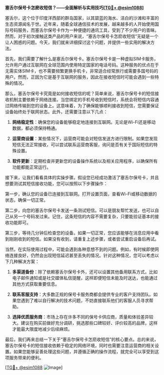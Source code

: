 **塞舌尔保号卡怎麽收短信？——全面解析与实用技巧[[TG💪+ @esim1088](https://t.me/s/esim1088)]**

塞舌尔，这个位于印度洋西部的群岛国家，以其碧蓝的海水、洁白的沙滩和丰富的生态资源闻名于世。近年来，随着全球通信技术的发展，越来越多的人开始使用国际号码服务，而塞舌尔保号卡作为一种便捷的通讯工具，受到了不少用户的青睐。然而，对于初次接触这类产品的用户来说，“塞舌尔保号卡怎麽收短信”无疑是一个让人困惑的问题。今天，我们就来详细探讨这个问题，并提供一些实用的解决方法。

首先，我们需要了解什么是塞舌尔保号卡。塞舌尔保号卡是一种虚拟SIM卡服务，允许用户通过互联网在全球范围内使用特定国家的电话号码。这种服务的优点在于无需实体SIM卡，也不需要频繁更换手机卡，非常适合经常旅行或需要多国号码的用户。然而，正因为它是基于互联网的服务，因此在接收短信时可能会遇到一些特殊的情况。

那么，塞舌尔保号卡究竟是如何接收短信的呢？简单来说，塞舌尔保号卡的短信接收机制主要依赖于网络连接。当您绑定的手机号收到短信时，系统会将短信内容通过网络传输到您的设备上。这意味着，为了确保能够顺利接收到短信，您需要保证设备始终处于联网状态。此外，还需要注意以下几点：

1. **网络稳定性**：确保您的设备能够稳定地连接到互联网。无论是Wi-Fi还是移动数据，都必须保持畅通。
   
2. **运营商设置**：某些情况下，运营商可能会对短信发送方进行限制。如果您发现短信无法正常接收，可以尝试联系运营商客服，询问是否有关于国际短信的特殊设置。

3. **软件更新**：定期检查并更新您的设备操作系统以及相关应用程序，以确保所有功能都能正常运行。

接下来，让我们看看具体的实操步骤。假设您已经成功激活了塞舌尔保号卡，并且想要测试其短信接收功能，您可以按照以下步骤操作：

第一步，确认您的设备已连接到互联网。打开设置页面，查看Wi-Fi或移动数据的状态，确保一切正常。

第二步，向您的塞舌尔保号卡发送一条测试短信。可以是朋友帮忙发送，也可以自己从另一个号码发过来。记住，这条短信的内容不需要复杂，只要能验证基本的接收功能即可。

第三步，等待几分钟后检查您的设备。如果一切正常，您应该能够在消息应用中看到刚刚收到的短信。如果没有收到，请重复上述步骤，或者尝试重启设备后再试。

当然，在实际使用过程中，可能会遇到各种意想不到的问题。例如，有时候即使网络连接良好，仍然会出现短信延迟甚至丢失的情况。针对这种情况，您可以考虑以下几种解决方案：

1. **多渠道备份**：除了依赖塞舌尔保号卡外，还可以设置其他备用联系方式，比如电子邮件通知或是社交媒体私信提醒，这样即便短信未能及时送达，也能通过其他方式获取重要信息。

2. **联系客服支持**：大多数正规的保号卡服务商都会提供专业的客户支持团队。如果您遇到了难以自行解决的技术问题，不妨直接联系他们的客服人员寻求帮助。

3. **选择优质服务商**：市场上存在许多不同的保号卡供应商，质量和体验差异较大。建议在购买前做好充分调研，挑选那些口碑较好、评价较高的品牌，这样才能最大限度地减少后续麻烦。

最后，我们再来总结一下关于“塞舌尔保号卡怎麽收短信”的核心要点。总的来说，塞舌尔保号卡的短信接收依赖于稳定的网络环境，同时也需要注意运营商的相关设置。如果您能够妥善处理这些问题，并遵循正确的操作流程，就完全可以享受到这项服务带来的便利。

[[TG💪+ @esim1088](https://t.me/s/esim1088) ![Image](https://i.postimg.cc/4NQfJmqS/Snipaste-2025-05-13-00-14-12.png)]